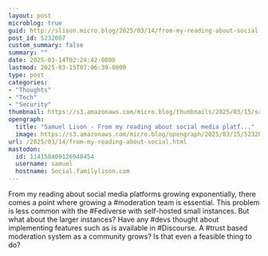 ```yaml
---
layout: post
microblog: true
guid: http://slison.micro.blog/2025/03/14/from-my-reading-about-social.html
post_id: 5232007
custom_summary: false
summary: ""
date: 2025-03-14T02:24:42-0000
lastmod: 2025-03-15T07:06:39-0000
type: post
categories:
- "Thoughts"
- "Tech"
- "Security"
thumbnail: https://s3.amazonaws.com/micro.blog/thumbnails/2025/03/15/samuellison.com/0a18563c61e7e100bb38ebccb86c329d.png
opengraph:
  title: "Samuel Lison - From my reading about social media platf..."
  image: https://s3.amazonaws.com/micro.blog/opengraph/2025/03/15/5232007.png
url: /2025/03/14/from-my-reading-about-social.html
mastodon:
  id: 114158409126948454
  username: samuel
  hostname: Social.familylison.com
---
```

From my reading about social media platforms growing exponentially, there comes a point where growing a #moderation team is essential. This problem is less common with the #Fediverse with self-hosted small instances. But what about the larger instances? Have any #devs thought about implementing features such as is available in #Discourse. A #trust based moderation system as a community grows? Is that even a feasible thing to do?
